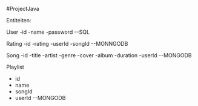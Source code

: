 #ProjectJava

Entiteiten:

User
-id
-name
-password
--SQL

Rating
-id
-rating
-userId
-songId
--MONNGODB

Song
-id
-title
-artist
-genre
-cover
-album
-duration
-userId
--MONGODB

Playlist
- id
- name
- songId
- userId
--MONGODB
